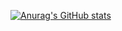 [![Anurag's GitHub stats](https://github-readme-stats.vercel.app/api?username=aj1m0n)](https://github.com/anuraghazra/github-readme-stats&show_icons=true)
